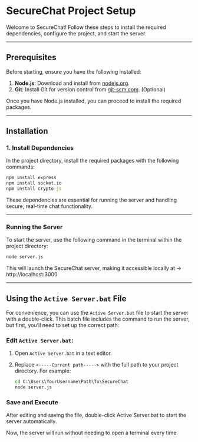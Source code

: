 # SecureChat Project Setup

Welcome to SecureChat! Follow these steps to install the required dependencies, configure the project, and start the server.

---

## Prerequisites

Before starting, ensure you have the following installed:

1. **Node.js**: Download and install from [nodejs.org](https://nodejs.org/).
2. **Git**: Install Git for version control from [git-scm.com](https://git-scm.com/).  (Optional)

Once you have Node.js installed, you can proceed to install the required packages.

---

## Installation

### 1. Install Dependencies

In the project directory, install the required packages with the following commands:

```bat
npm install express
npm install socket.io
npm install crypto-js
```

These dependencies are essential for running the server and handling secure, real-time chat functionality.

---

### Running the Server

To start the server, use the following command in the terminal within the project directory:

```bat
node server.js
```

This will launch the SecureChat server, making it accessible locally at -> http://localhost:3000

---

## Using the `Active Server.bat` File

For convenience, you can use the `Active Server.bat` file to start the server with a double-click. This batch file includes the command to run the server, but first, you’ll need to set up the correct path:

### Edit `Active Server.bat`:

1. Open `Active Server.bat` in a text editor.
2. Replace `<-----Current path----->` with the full path to your project directory. For example:

   ```bat
   cd C:\Users\YourUsername\Path\To\SecureChat
   node server.js
   ```

### Save and Execute
After editing and saving the file, double-click Active Server.bat to start the server automatically.

Now, the server will run without needing to open a terminal every time.
